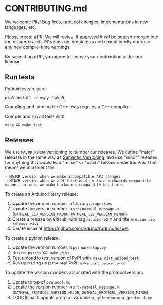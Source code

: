 # CONTRIBUTING.md

We welcome PRs! Bug fixes, protocol changes, implementations in new languages, etc.

Please create a PR. We will review. If approved it will be squash-merged into the master branch.
PRs must not break tests and should ideally not raise any new compile-time warnings.

By submitting a PR, you agree to license your contribution under our license.

## Run tests

Python tests require:

    pip3 install -r mypy flake8

Compiling and running the C++ tests requires a C++ compiler.

Compile and run all tests with:

    make && make test


## Releases

We use `MAJOR.MINOR` versioning to number our releases. We define "major" releases in the same way as [Semantic Versioning](https://semver.org), and use "minor" releases for anything that would be a "minor" or "patch" release under SemVer. That means we increment the:

    - MAJOR version when we make incompatible API changes
    - MINOR version when we add functionality in a backwards-compatible manner, or when we make backwards-compatible bug fixes

To create an Arduino library release:

1. Update the version number in `library.properties`
2. Update the version number in `src/oatmeal_message.h` (`OATMEAL_LIB_VERSION_MAJOR`, `OATMEAL_LIB_VERSION_MINOR`)
3. Create a release on GitHub, with tag `arduino-vX.Y` and title `Arduino lib release v1.1`
4. Create issue at https://github.com/arduino/Arduino/issues

To create a python release:

1. Update the version number in `python/setup.py`
2. Run `cd python && make dist`
3. Test upload to test version of PyPI with: `make dist_upload_test`
4. Run upload against the real PyPI: `make dist_upload_prod`

To update the version numbers associated with the protocol version:

1. Update to top of `protocol.md`
2. Update the version number in `src/oatmeal_message.h` (`OATMEAL_PROTOCOL_VERSION_MAJOR`, `OATMEAL_PROTOCOL_VERSION_MINOR`)
3. TODO(Isaac): update protocol variable in `python/oatmeal/protocol.py`
